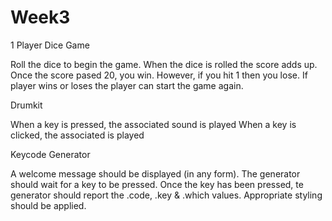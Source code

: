 # Week3


1 Player Dice Game

Roll the dice to begin the game. 
When the dice is rolled the score adds up.
Once the score pased 20, you win.
However, if you hit 1 then you lose.
If player wins or loses the player can start the game again.


Drumkit 

When a key is pressed, the associated sound is played
When a key is clicked, the associated is played


Keycode Generator

A welcome message should be displayed (in any form).
The generator should wait for a key to be pressed.
Once the key has been pressed, te generator should report the .code, .key & .which values.
Appropriate styling should be applied.
